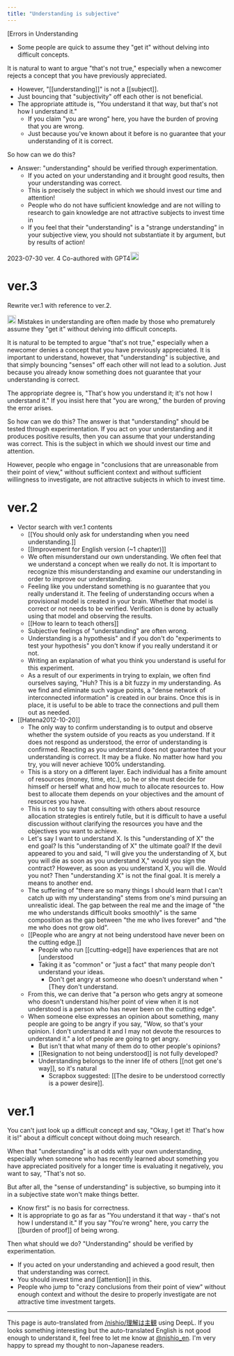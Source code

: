 ```yaml
---
title: "Understanding is subjective"
---
```


[Errors in Understanding
- Some people are quick to assume they "get it" without delving into difficult concepts.

It is natural to want to argue "that's not true," especially when a newcomer rejects a concept that you have previously appreciated.
- However, "[[understanding]]" is not a [[subject]].
- Just bouncing that "subjectivity" off each other is not beneficial.
- The appropriate attitude is, "You understand it that way, but that's not how I understand it."
    - If you claim "you are wrong" here, you have the burden of proving that you are wrong.
    - Just because you've known about it before is no guarantee that your understanding of it is correct.

So how can we do this?
- Answer: "understanding" should be verified through experimentation.
    - If you acted on your understanding and it brought good results, then your understanding was correct.
    - This is precisely the subject in which we should invest our time and attention!
    - People who do not have sufficient knowledge and are not willing to research to gain knowledge are not attractive subjects to invest time in
    - If you feel that their "understanding" is a "strange understanding" in your subjective view, you should not substantiate it by argument, but by results of action!

2023-07-30 ver. 4 Co-authored with GPT4<img src='https://scrapbox.io/api/pages/nishio-en/nishio/icon' alt='nishio.icon' height="19.5"/>

# ver.3
Rewrite ver.1 with reference to ver.2.

<img src='https://scrapbox.io/api/pages/nishio-en/gpt/icon' alt='gpt.icon' height="19.5"/>
Mistakes in understanding are often made by those who prematurely assume they "get it" without delving into difficult concepts.

It is natural to be tempted to argue "that's not true," especially when a newcomer denies a concept that you have previously appreciated. It is important to understand, however, that "understanding" is subjective, and that simply bouncing "senses" off each other will not lead to a solution. Just because you already know something does not guarantee that your understanding is correct.

The appropriate degree is, "That's how you understand it; it's not how I understand it." If you insist here that "you are wrong," the burden of proving the error arises.

So how can we do this? The answer is that "understanding" should be tested through experimentation. If you act on your understanding and it produces positive results, then you can assume that your understanding was correct. This is the subject in which we should invest our time and attention.

However, people who engage in "conclusions that are unreasonable from their point of view," without sufficient context and without sufficient willingness to investigate, are not attractive subjects in which to invest time.

# ver.2
- Vector search with ver.1 contents
    - [[You should only ask for understanding when you need understanding.]]
    - [[Improvement for English version (~1 chapter)]]
    - We often misunderstand our own understanding. We often feel that we understand a concept when we really do not. It is important to recognize this misunderstanding and examine our understanding in order to improve our understanding.
    - Feeling like you understand something is no guarantee that you really understand it. The feeling of understanding occurs when a provisional model is created in your brain. Whether that model is correct or not needs to be verified. Verification is done by actually using that model and observing the results.
    - [[How to learn to teach others]]
    - Subjective feelings of "understanding" are often wrong.
    - Understanding is a hypothesis" and if you don't do "experiments to test your hypothesis" you don't know if you really understand it or not.
    - Writing an explanation of what you think you understand is useful for this experiment.
    - As a result of our experiments in trying to explain, we often find ourselves saying, "Huh? This is a bit fuzzy in my understanding. As we find and eliminate such vague points, a "dense network of interconnected information" is created in our brains. Once this is in place, it is useful to be able to trace the connections and pull them out as needed.
- [[Hatena2012-10-20]]
    - The only way to confirm understanding is to output and observe whether the system outside of you reacts as you understand. If it does not respond as understood, the error of understanding is confirmed. Reacting as you understand does not guarantee that your understanding is correct. It may be a fluke. No matter how hard you try, you will never achieve 100% understanding.
    - This is a story on a different layer. Each individual has a finite amount of resources (money, time, etc.), so he or she must decide for himself or herself what and how much to allocate resources to. How best to allocate them depends on your objectives and the amount of resources you have.
    - This is not to say that consulting with others about resource allocation strategies is entirely futile, but it is difficult to have a useful discussion without clarifying the resources you have and the objectives you want to achieve.
    - Let's say I want to understand X. Is this "understanding of X" the end goal? Is this "understanding of X" the ultimate goal? If the devil appeared to you and said, "I will give you the understanding of X, but you will die as soon as you understand X," would you sign the contract? However, as soon as you understand X, you will die. Would you not? Then "understanding X" is not the final goal. It is merely a means to another end.
    - The suffering of "there are so many things I should learn that I can't catch up with my understanding" stems from one's mind pursuing an unrealistic ideal. The gap between the real me and the image of "the me who understands difficult books smoothly" is the same composition as the gap between "the me who lives forever" and "the me who does not grow old".
    - [[People who are angry at not being understood have never been on the cutting edge.]]
        - People who run [[cutting-edge]] have experiences that are not [understood
        - Taking it as "common" or "just a fact" that many people don't understand your ideas.
            - Don't get angry at someone who doesn't understand when "[They don't understand.
    - From this, we can derive that "a person who gets angry at someone who doesn't understand his/her point of view when it is not understood is a person who has never been on the cutting edge".
    - When someone else expresses an opinion about something, many people are going to be angry if you say, "Wow, so that's your opinion. I don't understand it and I may not devote the resources to understand it." a lot of people are going to get angry.
        - But isn't that what many of them do to other people's opinions?
        - [[Resignation to not being understood]] is not fully developed?
        - Understanding belongs to the inner life of others [[not get one's way]], so it's natural
            - Scrapbox suggested: [[The desire to be understood correctly is a power desire]].

# ver.1
You can't just look up a difficult concept and say, "Okay, I get it! That's how it is!" about a difficult concept without doing much research.

When that "understanding" is at odds with your own understanding, especially when someone who has recently learned about something you have appreciated positively for a longer time is evaluating it negatively, you want to say, "That's not so.

But after all, the "sense of understanding" is subjective, so bumping into it in a subjective state won't make things better.
- Know first" is no basis for correctness.
- It is appropriate to go as far as "You understand it that way - that's not how I understand it." If you say "You're wrong" here, you carry the [[burden of proof]] of being wrong.

Then what should we do? "Understanding" should be verified by experimentation.
- If you acted on your understanding and achieved a good result, then that understanding was correct.
- You should invest time and [[attention]] in this.
- People who jump to "crazy conclusions from their point of view" without enough context and without the desire to properly investigate are not attractive time investment targets.

---
This page is auto-translated from [/nishio/理解は主観](https://scrapbox.io/nishio/理解は主観) using DeepL. If you looks something interesting but the auto-translated English is not good enough to understand it, feel free to let me know at [@nishio_en](https://twitter.com/nishio_en). I'm very happy to spread my thought to non-Japanese readers.